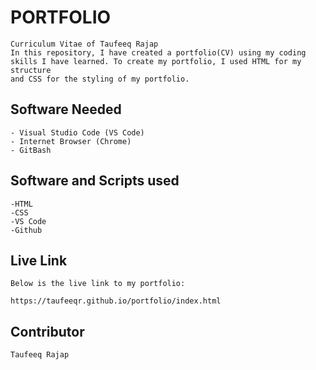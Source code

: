 # PORTFOLIO

```
Curriculum Vitae of Taufeeq Rajap
In this repository, I have created a portfolio(CV) using my coding 
skills I have learned. To create my portfolio, I used HTML for my structure 
and CSS for the styling of my portfolio.  

```

## Software Needed

```
- Visual Studio Code (VS Code)
- Internet Browser (Chrome)
- GitBash
```

## Software and Scripts used
```
-HTML
-CSS
-VS Code
-Github
```

## Live Link

```
Below is the live link to my portfolio:

https://taufeeqr.github.io/portfolio/index.html
```

## Contributor

```
Taufeeq Rajap
```
